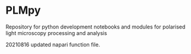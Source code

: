 # PLMpy
Repository for python development notebooks and modules for polarised light microscopy processing and analysis

20210816 updated napari function file.
